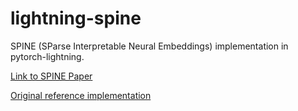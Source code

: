 # lightning-spine
SPINE (SParse Interpretable Neural Embeddings) implementation in pytorch-lightning.

[Link to SPINE Paper](https://arxiv.org/pdf/1711.08792.pdf)


[Original reference implementation](https://github.com/harsh19/SPINE)
